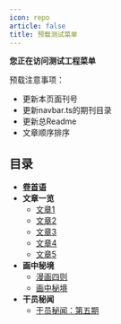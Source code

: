 ```yaml
---
icon: repo
article: false
title: 预载测试菜单
---
```


**您正在访问测试工程菜单**

预载注意事项：

- 更新本页面刊号
- 更新navbar.ts的期刊目录
- 更新总Readme
- 文章顺序排序

## 目录

- [**卷首语**](intro.html)
- **文章一览**
  - [文章1](P_article1.html)
  - [文章2](P_article2.html)
  - [文章3](P_article3.html)
  - [文章4](P_article4.html)
  - [文章5](P_article5.html)
- **画中秘境**
  - [漫画四则](comic1.html)
  - [画中秘境](paintings.html)
- **干员秘闻**
  - [干员秘闻：第五期](ope_sec.html)

<eod />